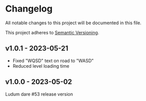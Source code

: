 # Changelog
All notable changes to this project will be documented in this file.

This project adheres to [Semantic Versioning](https://semver.org/spec/v2.0.0.html).

## v1.0.1 - 2023-05-21
- Fixed "WQSD" text on road to "WASD"
- Reduced level loading time 

## v1.0.0 - 2023-05-02
Ludum dare #53 release version
